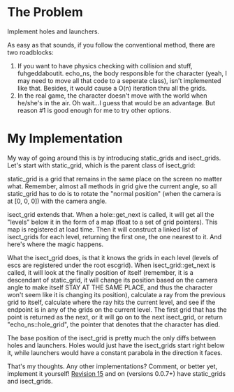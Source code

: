 # The Problem #

Implement holes and launchers.

As easy as that sounds, if you follow the conventional method, there are two roadblocks:
1) If you want to have physics checking with collision and stuff, fuhgeddaboutit.  echo\_ns, the body responsible for the character (yeah, I may need to move all that code to a seperate class), isn't implemented like that.  Besides, it would cause a O(n) iteration thru all the grids.
2) In the real game, the character doesn't move with the world when he/she's in the air.  Oh wait...I guess that would be an advantage.  But reason #1 is good enough for me to try other options.


# My Implementation #

My way of going around this is by introducing static\_grids and isect\_grids.  Let's start with static\_grid, which is the parent class of isect\_grid:

static\_grid is a grid that remains in the same place on the screen no matter what.  Remember, almost all methods in grid give the current angle, so all static\_grid has to do is to rotate the "normal position" (when the camera is at [0, 0, 0]) with the camera angle.

isect\_grid extends that.  When a hole::get\_next is called, it will get all the "levels" below it in the form of a map (float to a set of grid pointers).  This map is registered at load time.  Then it will construct a linked list of isect\_grids for each level, returning the first one, the one nearest to it.  And here's where the magic happens.

What the isect\_grid does, is that it knows the grids in each level (levels of escs are registered under the root escgrid).  When isect\_grid::get\_next is called, it will look at the finally position of itself (remember, it is a descendant of static\_grid, it will change its position based on the camera angle to make itself STAY AT THE SAME PLACE, and thus the character won't seem like it is changing its position), calculate a ray from the previous grid to itself, calculate where the ray hits the current level, and see if the endpoint is in any of the grids on the current level.  The first grid that has the point is returned as the next, or it will go on to the next isect\_grid, or return "echo\_ns::hole\_grid", the pointer that denotes that the character has died.

The base position of the isect\_grid is pretty much the only diffs between holes and launchers.  Holes would just have the isect\_grids start right below it, while launchers would have a constant parabola in the direction it faces.

That's my thoughts.  Any other implementations? Comment, or better yet, implement it yourself!  [Revision 15](https://code.google.com/p/l-echo/source/detail?r=15) and on (versions 0.0.7+) have static\_grids and isect\_grids.
